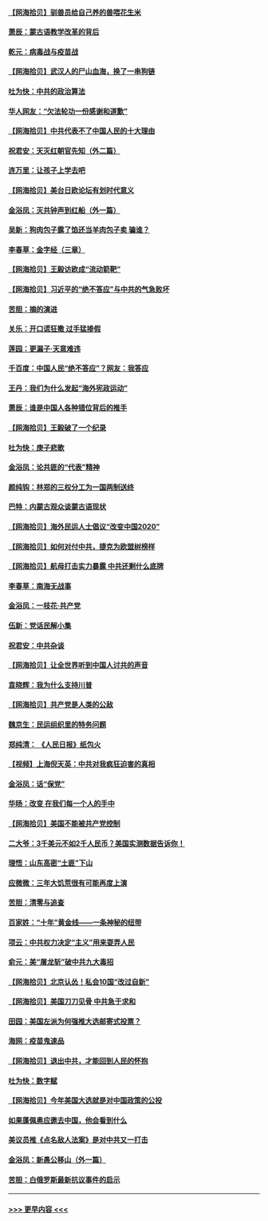 #### [【网海拾贝】驯兽员给自己养的兽喂花生米](../pages/nsc993/n12393919.md?t=09102302) 
#### [萧辰：蒙古语教学改革的背后](../pages/nsc993/n12393677.md?t=09102302) 
#### [乾元：病毒战与疫苗战](../pages/nsc993/n12393107.md?t=09102302) 
#### [【网海拾贝】武汉人的尸山血海，换了一串狗链](../pages/nsc993/n12393043.md?t=09102302) 
#### [吐为快：中共的政治算法](../pages/nsc993/n12390506.md?t=09102302) 
#### [华人网友：“欠法轮功一份感谢和道歉”](../pages/nsc993/n12390098.md?t=09102302) 
#### [【网海拾贝】中共代表不了中国人民的十大理由](../pages/nsc993/n12388155.md?t=09102302) 
#### [祝君安：天灭红朝官先知（外二篇）](../pages/nsc993/n12387957.md?t=09102302) 
#### [连万里：让孩子上学去吧](../pages/nsc993/n12385309.md?t=09102302) 
#### [【网海拾贝】美台日欧论坛有划时代意义](../pages/nsc993/n12385232.md?t=09102302) 
#### [金浴凤：灭共钟声到红船（外一篇）](../pages/nsc993/n12385154.md?t=09102302) 
#### [吴新：狗肉包子露了馅还当羊肉包子卖 骗谁？](../pages/nsc993/n12385133.md?t=09102302) 
#### [李春草：金字经（三章）](../pages/nsc993/n12383691.md?t=09102302) 
#### [【网海拾贝】王毅访欧成“流动箭靶”](../pages/nsc993/n12383338.md?t=09102302) 
#### [【网海拾贝】习近平的“绝不答应”与中共的气急败坏](../pages/nsc993/n12382819.md?t=09102302) 
#### [苦胆：摘的演进](../pages/nsc993/n12382619.md?t=09102302) 
#### [关乐：开口谎狂撒 过手猛掺假](../pages/nsc993/n12382604.md?t=09102302) 
#### [莲园：更漏子‧天意难违](../pages/nsc993/n12382598.md?t=09102302) 
#### [千百度：中国人民“绝不答应”？网友：我答应](../pages/nsc993/n12382024.md?t=09102302) 
#### [王丹：我们为什么发起“海外宪政运动”](../pages/nsc993/n12380286.md?t=09102302) 
#### [萧辰：谁是中国人各种错位背后的推手](../pages/nsc993/n12379800.md?t=09102302) 
#### [【网海拾贝】王毅破了一个纪录](../pages/nsc993/n12379251.md?t=09102302) 
#### [吐为快：庚子悲歌](../pages/nsc993/n12378821.md?t=09102302) 
#### [金浴凤：论共匪的“代表”精神](../pages/nsc993/n12377546.md?t=09102302) 
#### [颜纯钩：林郑的三权分工为一国两制送终](../pages/nsc993/n12377306.md?t=09102302) 
#### [巴特：内蒙古观众谈蒙古语现状](../pages/nsc993/n12376923.md?t=09102302) 
#### [【网海拾贝】海外民运人士倡议“改变中国2020”](../pages/nsc993/n12376682.md?t=09102302) 
#### [【网海拾贝】如何对付中共，捷克为欧盟树榜样](../pages/nsc993/n12374209.md?t=09102302) 
#### [【网海拾贝】航母打击实力暴露 中共还剩什么底牌](../pages/nsc993/n12371825.md?t=09102302) 
#### [李春草：南海无战事](../pages/nsc993/n12371159.md?t=09102302) 
#### [金浴凤：一枝花·共产党](../pages/nsc993/n12368757.md?t=09102302) 
#### [伍新：党话民解小集](../pages/nsc993/n12366907.md?t=09102302) 
#### [祝君安：中共杂谈](../pages/nsc993/n12366076.md?t=09102302) 
#### [【网海拾贝】让全世界听到中国人讨共的声音](../pages/nsc993/n12365569.md?t=09102302) 
#### [袁晓辉：我为什么支持川普](../pages/nsc993/n12362670.md?t=09102302) 
#### [【网海拾贝】共产党是人类的公敌](../pages/nsc993/n12363182.md?t=09102302) 
#### [魏京生：民运组织里的特务问题](../pages/nsc993/n12363010.md?t=09102302) 
#### [郑纯清： 《人民日报》纸包火](../pages/nsc993/n12362706.md?t=09102302) 
#### [【视频】上海倪天英：中共对我疯狂迫害的真相](../pages/nsc993/n12356341.md?t=09102302) 
#### [金浴凤：话“保党”](../pages/nsc993/n12361867.md?t=09102302) 
#### [华旸：改变 在我们每一个人的手中](../pages/nsc993/n12361774.md?t=09102302) 
#### [【网海拾贝】美国不能被共产党控制](../pages/nsc993/n12360271.md?t=09102302) 
#### [二大爷：3千美元不如2千人民币？美国实测数据告诉你！](../pages/nsc993/n12358563.md?t=09102302) 
#### [理悟：山东高密“土匪”下山](../pages/nsc993/n12358535.md?t=09102302) 
#### [应微微：三年大饥荒很有可能再度上演](../pages/nsc993/n12358523.md?t=09102302) 
#### [苦胆：清零与追查](../pages/nsc993/n12358501.md?t=09102302) 
#### [百家姓：“十年”黄金线——一条神秘的纽带](../pages/nsc993/n12358319.md?t=09102302) 
#### [项云：中共权力决定“主义”用来耍弄人民](../pages/nsc993/n12358172.md?t=09102302) 
#### [俞元：美“屠龙斩”破中共九大毒招](../pages/nsc993/n12357822.md?t=09102302) 
#### [【网海拾贝】北京认怂！私会10国“改过自新”](../pages/nsc993/n12357784.md?t=09102302) 
#### [【网海拾贝】美国刀刀见骨 中共急于求和](../pages/nsc993/n12355511.md?t=09102302) 
#### [田园：美国左派为何强推大选邮寄式投票？](../pages/nsc993/n12352963.md?t=09102302) 
#### [海网：疫苗鬼速品](../pages/nsc993/n12354438.md?t=09102302) 
#### [【网海拾贝】退出中共，才能回到人民的怀抱](../pages/nsc993/n12352634.md?t=09102302) 
#### [吐为快：数字赋](../pages/nsc993/n12352317.md?t=09102302) 
#### [【网海拾贝】今年美国大选就是对中国政策的公投](../pages/nsc993/n12350973.md?t=09102302) 
#### [如果蓬佩奥应邀去中国，他会看到什么](../pages/nsc993/n12350945.md?t=09102302) 
#### [美议员推《点名敌人法案》是对中共又一打击](../pages/nsc993/n12350765.md?t=09102302) 
#### [金浴凤：新愚公移山（外一篇）](../pages/nsc993/n12350253.md?t=09102302) 
#### [苦胆：白俄罗斯最新抗议事件的启示](../pages/nsc993/n12349989.md?t=09102302) 

----
#### [ >>> 更早内容 <<< ](../indexes/nsc993-earlier.md)
